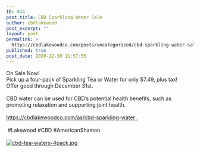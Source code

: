 ```yaml
---
ID: 844
post_title: CBD Sparkling Water Sale
author: cbdlakewood
post_excerpt: ""
layout: post
permalink: >
  https://cbdlakewoodco.com/posts/uncategorized/cbd-sparkling-water-sale/
published: true
post_date: 2020-12-30 11:57:55
---
```

<html><head></head><body>
On Sale Now!<br />Pick up a four-pack of Sparkling Tea or Water for only $7.49, plus tax!<br />Offer good through December 31st.<br /><br />CBD water can be used for CBD’s potential health benefits, such as promoting relaxation and supporting joint health.<br /><br /><a href="https://cbdlakewoodco.com/as/cbd-sparkling-water%20">https://cbdlakewoodco.com/as/cbd-sparkling-water<span> </span> </a><br /><br /> #Lakewood #CBD #AmericanShaman<span> </span>
</body>
</html><br/><br/><a href="https://cbdlakewoodco.com/wp-content/uploads/2020/12/1609188494118.jpg"  title="cbd-tea-waters-4pack.jpg" ><img src="https://cbdlakewoodco.com/wp-content/uploads/2020/12/1609188494118.jpg" alt="cbd-tea-waters-4pack.jpg" title="cbd-tea-waters-4pack.jpg" /></a>